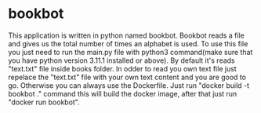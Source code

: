 # bookbot

This application is written in python named bookbot. Bookbot reads a file and gives us the total number of times an alphabet is used. To use this file you just need to run the main.py file with python3 command(make sure that you have python version 3.11.1 installed or above). By default it's reads "text.txt" file inside books folder. In odder to read you own text file just repelace the "text.txt" file with your own text content and you are good to go. Otherwise you can always use the Dockerfile. Just run "docker build -t bookbot ." command this will build the docker image, after that just run "docker run bookbot".